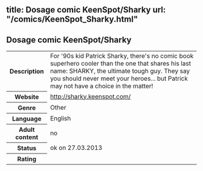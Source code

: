 title: Dosage comic KeenSpot/Sharky
url: "/comics/KeenSpot_Sharky.html"
---
Dosage comic KeenSpot/Sharky
-----------------------------------------

<table class="comicinfo">
<tr>
<th>Description</th><td>For '90s kid Patrick Sharky, there's no comic book superhero cooler than the one that shares his last name: SHARKY, the ultimate tough guy. They say you should never meet your heroes... but Patrick may not have a choice in the matter!</td>
</tr>
<tr>
<th>Website</th><td><a href="http://sharky.keenspot.com/">http://sharky.keenspot.com/</a></td>
</tr>
<tr>
<th>Genre</th><td>Other</td>
</tr>
<tr>
<th>Language</th><td>English</td>
</tr>
<tr>
<th>Adult content</th><td>no</td>
</tr>
<tr>
<th>Status</th><td>ok on 27.03.2013</td>
</tr>
<tr>
<th>Rating</th><td><div class="g-plusone" data-size="standard" data-annotation="bubble"
 data-href="http://sharky.keenspot.com/"></div></td>
</tr>
</table>
<script type="text/javascript">
  (function() {
    var po = document.createElement('script'); po.type = 'text/javascript'; po.async = true;
    po.src = 'https://apis.google.com/js/plusone.js';
    var s = document.getElementsByTagName('script')[0]; s.parentNode.insertBefore(po, s);
  })();
</script>
